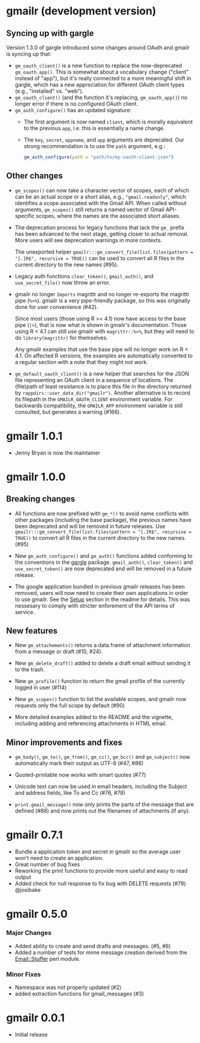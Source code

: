 # gmailr (development version)

## Syncing up with gargle

Version 1.3.0 of gargle introduced some changes around OAuth and gmailr is syncing up that:

* `gm_oauth_client()` is a new function to replace the now-deprecated
  `gm_oauth_app()`. This is somewhat about a vocabulary change ("client" instead
  of "app"), but it's really connected to a more meaningful shift in gargle,
  which has a new appreciation for different OAuth client types (e.g.,
  "installed" vs. "web").
* `gm_oauth_client()` (and the function it's replacing, `gm_oauth_app()`) no
  longer error if there is no configured OAuth client.
* `gm_auth_configure()` has an updated signature:
  - The first argument is now named `client`, which is morally equivalent to the
    previous `app`, i.e. this is essentially a name change.
  - The `key`, `secret`, `appname`, and `app` arguments are deprecated.
    Our strong recommendation is to use the `path` argument, e.g.:
  
    ``` r
    gm_auth_configure(path = "path/to/my-oauth-client.json")
    ```

## Other changes

* `gm_scopes()` can now take a character vector of scopes, each of which can be
  an actual scope or a short alias, e.g., `"gmail.readonly"`, which identifies a
  scope associated with the Gmail API. When called without arguments,
  `gm_scopes()` still returns a named vector of Gmail API-specific scopes, where
  the names are the associated short aliases.

* The deprecation process for legacy functions that lack the `gm_` prefix has
  been advanced to the next stage, getting closer to actual removal. More users
  will see deprecation warnings in more contexts.

  The unexported helper `gmailr:::gm_convert_file(list.files(pattern = "[.]R$", recursive = TRUE))`
  can be used to convert all R files in the current directory to the new names
  (#95).
  
* Legacy auth functions `clear_token()`, `gmail_auth()`, and `use_secret_file()`
  now throw an error.
  
* gmailr no longer `Imports` magrittr and no longer re-exports the magrittr pipe
  (`%>%`). gmailr is a very pipe-friendly package, so this was originally done
  for user convenience (#42).
  
  Since most users (those using R >= 4.1) now have access to the base pipe
  (`|>`), that is now what is shown in gmailr's documentation. Those using R <
  4.1 can still use gmailr with `magrittr::%>%`, but they will need to do
  `library(magrittr)` for themselves.
  
  Any gmailr examples that use the base pipe will no longer work on R < 4.1. On
  affected R versions, the examples are automatically converted to a regular
  section with a note that they might not work.
  
* `gm_default_oauth_client()` is a new helper that searches for the JSON file
  representing an OAuth client in a sequence of locations. The (file)path of
  least resistance is to place this file in the directory returned by
  `rappdirs::user_data_dir("gmailr")`. Another alternative is to record its
  filepath in the `GMAILR_OAUTH_CLIENT` environment variable. For backwards
  compatibility, the `GMAILR_APP` environment variable is still consulted, but
  generates a warning (#166).

# gmailr 1.0.1

* Jenny Bryan is now the maintainer

# gmailr 1.0.0

## Breaking changes

* All functions are now prefixed with `gm_*()` to avoid name conflicts with
  other packages (including the base package), the previous names have been deprecated
  and will be removed in future releases. Use 
  `gmailr:::gm_convert_file(list.files(pattern = "[.]R$", recursive = TRUE))`
  to convert all R files in the current directory to the new names. (#95)

* New `gm_auth_configure()` and `gm_auth()` functions added conforming to the
  conventions in the [gargle](https://cran.r-project.org/package=gargle) package.
  `gmail_auth()`, `clear_token()` and `use_secret_token()` are now deprecated and will be removed
  in a future release.

* The google application bundled in previous gmailr releases has been removed,
  users will now need to create their own applications in order to use gmailr. See
  the [Setup](https://github.com/r-lib/gmailr/blob/main/README.md#setup) section
  in the readme for details. This was nessesary to comply with stricter enforement
  of the API terms of service.

## New features

* New `gm_attachements()` returns a data.frame of attachment information from a
  message or draft (#10, #24).

* New `gm_delete_draft()` added to delete a draft email without sending it to the trash.

* New `gm_profile()` function to return the gmail profile of the currently
  logged in user (#114)

* New `gm_scopes()` function to list the available scopes, and gmailr now
  requests only the full scope by default (#90)

* More detailed examples added to the README and the vignette, including adding
  and referencing attachments in HTML email.

## Minor improvements and fixes

* `gm_body()`, `gm_to()`, `gm_from()`, `gm_cc()`, `gm_bcc()` and `gm_subject()`
  now automatically mark their output as UTF-8 (#47, #86)

* Quoted-printable now works with smart quotes (#77)

* Unicode text can now be used in email headers, including the Subject and
  address fields, like To and Cc (#76, #78)

* `print.gmail_message()` now only prints the parts of the message that are
  defined (#88) and now prints out the filenames of attachments (if any).

# gmailr 0.7.1

* Bundle a application token and secret in gmailr so the average user won't need to create an application.
* Great number of bug fixes
* Reworking the print functions to provide more useful and easy to read output
* Added check for null response to fix bug with DELETE requests (#79) @josibake

# gmailr 0.5.0

### Major Changes

* Added ability to create and send drafts and messages. (#5, #6)
* Added a number of tests for mime message creation derived from the [Email::Stuffer](http://search.cpan.org/~rjbs/Email-Stuffer-0.009/lib/Email/Stuffer.pm) perl module.

### Minor Fixes

* Namespace was not properly updated (#2)
* added extraction functions for gmail_messages (#3)

# gmailr 0.0.1

* Initial release
